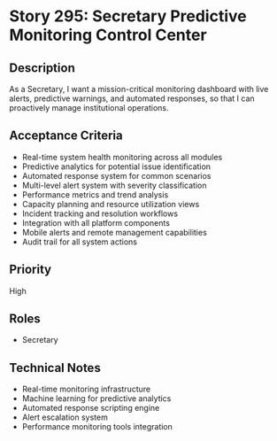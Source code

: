 # Story 295: Secretary Predictive Monitoring Control Center

## Description
As a Secretary, I want a mission-critical monitoring dashboard with live alerts, predictive warnings, and automated responses, so that I can proactively manage institutional operations.

## Acceptance Criteria
- Real-time system health monitoring across all modules
- Predictive analytics for potential issue identification
- Automated response system for common scenarios
- Multi-level alert system with severity classification
- Performance metrics and trend analysis
- Capacity planning and resource utilization views
- Incident tracking and resolution workflows
- Integration with all platform components
- Mobile alerts and remote management capabilities
- Audit trail for all system actions

## Priority
High

## Roles
- Secretary

## Technical Notes
- Real-time monitoring infrastructure
- Machine learning for predictive analytics
- Automated response scripting engine
- Alert escalation system
- Performance monitoring tools integration